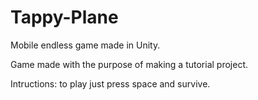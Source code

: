 # Tappy-Plane
Mobile endless game made in Unity.

Game made with the purpose of making a tutorial project.

Intructions: to play just press space and survive. 
